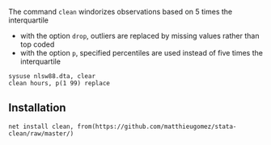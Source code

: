 The command `clean` windorizes observations based on 5 times the interquartile

- with the option `drop`, outliers are replaced by missing values rather than top coded
- with the option `p`, specified percentiles are used instead of five times the interquartile

```
sysuse nlsw88.dta, clear
clean hours, p(1 99) replace
```


## Installation
```
net install clean, from(https://github.com/matthieugomez/stata-clean/raw/master/)
```